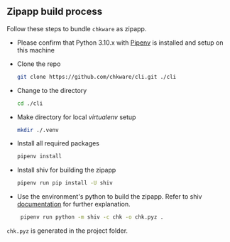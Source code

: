 ## Zipapp build process

Follow these steps to bundle `chkware` as zipapp.

- Please confirm that Python 3.10.x with [Pipenv](https://pipenv.pypa.io/en/latest/#install-pipenv-today) is installed and setup on this machine
- Clone the repo 
    ```bash
    git clone https://github.com/chkware/cli.git ./cli
    ```
  
- Change to the directory 
    ```bash
    cd ./cli
    ```
      
- Make directory for local _virtualenv_ setup
    ```bash
    mkdir ./.venv
    ```

- Install all required packages
    ```bash
    pipenv install
    ```
  
- Install shiv for building the zipapp
    ```bash
    pipenv run pip install -U shiv
    ```
  
- Use the environment's python to build the zipapp. Refer to shiv [documentation](https://shiv.readthedocs.io/en/latest/#:~:text=let%E2%80%99s%20break%20this%20command%20down%2C) for further explanation.

    ```bash
     pipenv run python -m shiv -c chk -o chk.pyz .
    ```
`chk.pyz` is generated in the project folder.